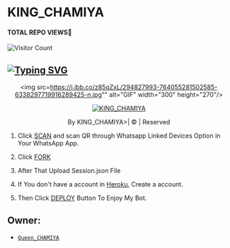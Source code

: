 # KING_CHAMIYA

#### TOTAL REPO VIEWS📍

![Visitor Count](https://profile-counter.glitch.me/terror-boy/count.svg)

## [![Typing SVG](https://readme-typing-svg.herokuapp.com?font=Rockstar-ExtraBold&color=F33A6A&lines=WELCOME+TO+Queen_CHAMIYA+WA+BOT.;CREATED+BY+Queen_CHAMIYA;BEST+MULTIDEVICE+WA+BOT;THANKS+FOR+VISITING+MY+GIT)](https://git.io/typing-svg)

 </a>

</p>

<div align="center">

  <p align="center">

<img src=https://i.ibb.co/z85qZxL/294827993-764055281502585-6338297719916289425-n.jpg"" alt="GIF" width="300" height="270"/>

</p>

  <p align="center">

<a href="#"><img title="KING_CHAMIYA" src="https://img.shields.io/badge/KING_CHAMIYA-green?colorA=%23ff0000&colorB=%23017e40&style=for-the-badge"></a>

</p>

</div>

<p align="center">By KING_CHAMIYA>| © | Reserved  </br> 


1. Click [SCAN](https://replit.com/@KINGCHAMI/KINGCHAMIYA?v=1) and scan QR through Whatsapp Linked Devices Option in Your WhatsApp App.

2. Click [FORK](https://github.com/KINGCHAMI/KINGCHAMI_MD)

2. After That Upload Session.json File

3. If You don't have a account in [Heroku](https://signup.heroku.com/), Create a account.

5. Then Click [DEPLOY](https://heroku.com/deploy) Button To Enjoy My Bot.


## Owner:
* [`Queen_CHAMIYA`](https://github.com/chaminduindula6789/Queen_CHAMIYA)


